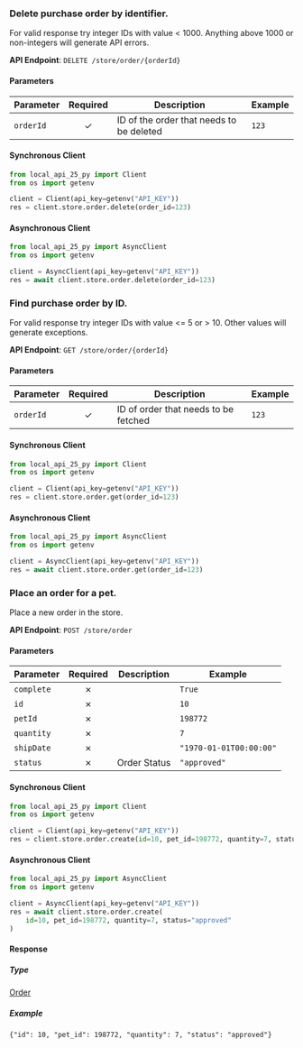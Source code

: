
### Delete purchase order by identifier. <a name="delete"></a>

For valid response try integer IDs with value < 1000. Anything above 1000 or non-integers will generate API errors.

**API Endpoint**: `DELETE /store/order/{orderId}`

#### Parameters

| Parameter | Required | Description | Example |
|-----------|:--------:|-------------|--------|
| `orderId` | ✓ | ID of the order that needs to be deleted | `123` |

#### Synchronous Client

```python
from local_api_25_py import Client
from os import getenv

client = Client(api_key=getenv("API_KEY"))
res = client.store.order.delete(order_id=123)

```

#### Asynchronous Client

```python
from local_api_25_py import AsyncClient
from os import getenv

client = AsyncClient(api_key=getenv("API_KEY"))
res = await client.store.order.delete(order_id=123)

```

### Find purchase order by ID. <a name="get"></a>

For valid response try integer IDs with value <= 5 or > 10. Other values will generate exceptions.

**API Endpoint**: `GET /store/order/{orderId}`

#### Parameters

| Parameter | Required | Description | Example |
|-----------|:--------:|-------------|--------|
| `orderId` | ✓ | ID of order that needs to be fetched | `123` |

#### Synchronous Client

```python
from local_api_25_py import Client
from os import getenv

client = Client(api_key=getenv("API_KEY"))
res = client.store.order.get(order_id=123)

```

#### Asynchronous Client

```python
from local_api_25_py import AsyncClient
from os import getenv

client = AsyncClient(api_key=getenv("API_KEY"))
res = await client.store.order.get(order_id=123)

```

### Place an order for a pet. <a name="create"></a>

Place a new order in the store.

**API Endpoint**: `POST /store/order`

#### Parameters

| Parameter | Required | Description | Example |
|-----------|:--------:|-------------|--------|
| `complete` | ✗ |  | `True` |
| `id` | ✗ |  | `10` |
| `petId` | ✗ |  | `198772` |
| `quantity` | ✗ |  | `7` |
| `shipDate` | ✗ |  | `"1970-01-01T00:00:00"` |
| `status` | ✗ | Order Status | `"approved"` |

#### Synchronous Client

```python
from local_api_25_py import Client
from os import getenv

client = Client(api_key=getenv("API_KEY"))
res = client.store.order.create(id=10, pet_id=198772, quantity=7, status="approved")

```

#### Asynchronous Client

```python
from local_api_25_py import AsyncClient
from os import getenv

client = AsyncClient(api_key=getenv("API_KEY"))
res = await client.store.order.create(
    id=10, pet_id=198772, quantity=7, status="approved"
)

```

#### Response

##### Type
[Order](/local_api_25_py/types/models/order.py)

##### Example
`{"id": 10, "pet_id": 198772, "quantity": 7, "status": "approved"}`
